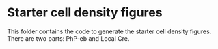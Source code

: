 # Starter cell density figures

This folder contains the code to generate the starter cell density figures. There are
two parts: PhP-eb and Local Cre.

